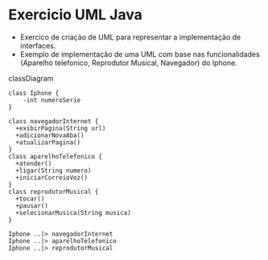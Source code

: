 
# Exercicio UML Java

- Exercico de criação de UML para representar a implementação de interfaces.
- Exemplo de implementação de uma UML com base nas funcionalidades (Aparelho telefonico, Reprodutor Musical, Navegador) do Iphone.


classDiagram
    
    class Iphone {
        -int numeroSerie
    } 
    
    class navegadorInternet {
      +exibirPagina(String url)
      +adicionarNovaAba()
      +atualizarPagina()
    }
    class aparelhoTelefonico {
      +atender()
      +ligar(String numero)
      +iniciarCorreioVoz()
    }
    class reprodutorMusical {
      +tocar()
      +pausar()
      +selecionarMusica(String musica)
    }

    Iphone ..|> navegadorInternet
    Iphone ..|> aparelhoTelefonico
    Iphone ..|> reprodutorMusical
